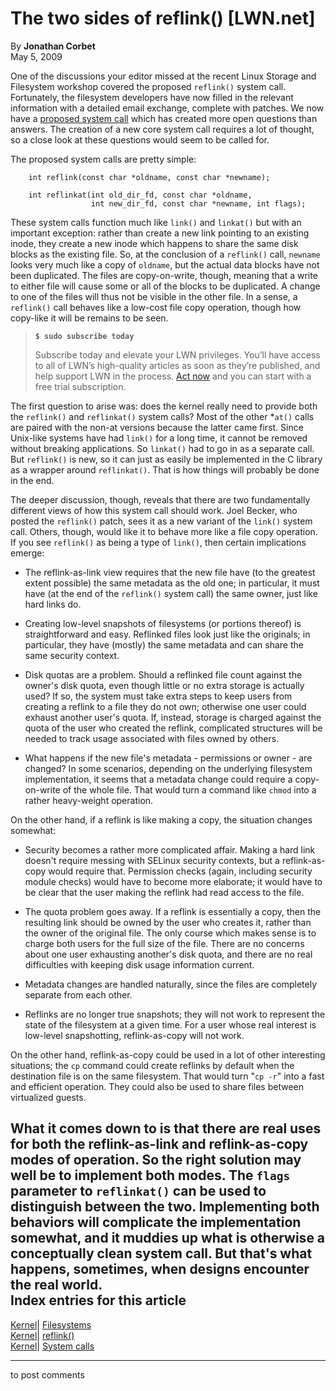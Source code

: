 # The two sides of reflink() [LWN.net]

By **Jonathan Corbet**  
May 5, 2009 

One of the discussions your editor missed at the recent Linux Storage and Filesystem workshop covered the proposed `reflink()` system call. Fortunately, the filesystem developers have now filled in the relevant information with a detailed email exchange, complete with patches. We now have a [proposed system call](http://lwn.net/Articles/331576/) which has created more open questions than answers. The creation of a new core system call requires a lot of thought, so a close look at these questions would seem to be called for. 

The proposed system calls are pretty simple: 
    
    
        int reflink(const char *oldname, const char *newname);
    
        int reflinkat(int old_dir_fd, const char *oldname,
                      int new_dir_fd, const char *newname, int flags);
    

These system calls function much like `link()` and `linkat()` but with an important exception: rather than create a new link pointing to an existing inode, they create a new inode which happens to share the same disk blocks as the existing file. So, at the conclusion of a `reflink()` call, `newname` looks very much like a copy of `oldname`, but the actual data blocks have not been duplicated. The files are copy-on-write, though, meaning that a write to either file will cause some or all of the blocks to be duplicated. A change to one of the files will thus not be visible in the other file. In a sense, a `reflink()` call behaves like a low-cost file copy operation, though how copy-like it will be remains to be seen. 

> **`$ sudo subscribe today`**
> 
> Subscribe today and elevate your LWN privileges. You’ll have access to all of LWN’s high-quality articles as soon as they’re published, and help support LWN in the process. [Act now](https://lwn.net/Promo/nst-sudo/claim) and you can start with a free trial subscription. 

The first question to arise was: does the kernel really need to provide both the `reflink()` and `reflinkat()` system calls? Most of the other *`at()` calls are paired with the non-at versions because the latter came first. Since Unix-like systems have had `link()` for a long time, it cannot be removed without breaking applications. So `linkat()` had to go in as a separate call. But `reflink()` is new, so it can just as easily be implemented in the C library as a wrapper around `reflinkat()`. That is how things will probably be done in the end. 

The deeper discussion, though, reveals that there are two fundamentally different views of how this system call should work. Joel Becker, who posted the `reflink()` patch, sees it as a new variant of the `link()` system call. Others, though, would like it to behave more like a file copy operation. If you see `reflink()` as being a type of `link()`, then certain implications emerge: 

  * The reflink-as-link view requires that the new file have (to the greatest extent possible) the same metadata as the old one; in particular, it must have (at the end of the `reflink()` system call) the same owner, just like hard links do. 

  * Creating low-level snapshots of filesystems (or portions thereof) is straightforward and easy. Reflinked files look just like the originals; in particular, they have (mostly) the same metadata and can share the same security context. 

  * Disk quotas are a problem. Should a reflinked file count against the owner's disk quota, even though little or no extra storage is actually used? If so, the system must take extra steps to keep users from creating a reflink to a file they do not own; otherwise one user could exhaust another user's quota. If, instead, storage is charged against the quota of the user who created the reflink, complicated structures will be needed to track usage associated with files owned by others. 

  * What happens if the new file's metadata - permissions or owner - are changed? In some scenarios, depending on the underlying filesystem implementation, it seems that a metadata change could require a copy-on-write of the whole file. That would turn a command like `chmod` into a rather heavy-weight operation. 




On the other hand, if a reflink is like making a copy, the situation changes somewhat: 

  * Security becomes a rather more complicated affair. Making a hard link doesn't require messing with SELinux security contexts, but a reflink-as-copy would require that. Permission checks (again, including security module checks) would have to become more elaborate; it would have to be clear that the user making the reflink had read access to the file. 

  * The quota problem goes away. If a reflink is essentially a copy, then the resulting link should be owned by the user who creates it, rather than the owner of the original file. The only course which makes sense is to charge both users for the full size of the file. There are no concerns about one user exhausting another's disk quota, and there are no real difficulties with keeping disk usage information current. 

  * Metadata changes are handled naturally, since the files are completely separate from each other. 

  * Reflinks are no longer true snapshots; they will not work to represent the state of the filesystem at a given time. For a user whose real interest is low-level snapshotting, reflink-as-copy will not work. 




On the other hand, reflink-as-copy could be used in a lot of other interesting situations; the `cp` command could create reflinks by default when the destination file is on the same filesystem. That would turn "`cp -r`" into a fast and efficient operation. They could also be used to share files between virtualized guests. 

What it comes down to is that there are real uses for both the reflink-as-link and reflink-as-copy modes of operation. So the right solution may well be to implement both modes. The `flags` parameter to `reflinkat()` can be used to distinguish between the two. Implementing both behaviors will complicate the implementation somewhat, and it muddies up what is otherwise a conceptually clean system call. But that's what happens, sometimes, when designs encounter the real world.  
Index entries for this article  
---  
[Kernel](/Kernel/Index)| [Filesystems](/Kernel/Index#Filesystems)  
[Kernel](/Kernel/Index)| [reflink()](/Kernel/Index#reflink)  
[Kernel](/Kernel/Index)| [System calls](/Kernel/Index#System_calls)  
  


* * *

to post comments 
